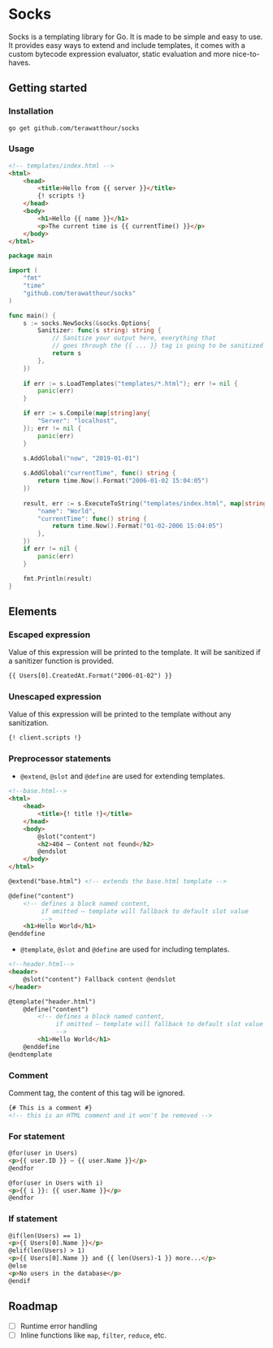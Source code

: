 # Socks

Socks is a templating library for Go. It is made to be simple
and easy to use. It provides easy ways to extend and include
templates, it comes with a custom bytecode expression evaluator, 
static evaluation and more nice-to-haves. 

## Getting started

### Installation
```bash
go get github.com/terawatthour/socks
```

### Usage
```html
<!-- templates/index.html -->
<html>
    <head>
        <title>Hello from {{ server }}</title>
        {! scripts !}
    </head>
    <body>
        <h1>Hello {{ name }}</h1>
        <p>The current time is {{ currentTime() }}</p>
    </body>
</html>
```

```go
package main

import (
    "fmt"
    "time"
    "github.com/terawatthour/socks"
)

func main() {
    s := socks.NewSocks(&socks.Options{
        Sanitizer: func(s string) string {
            // Sanitize your output here, everything that
            // goes through the {{ ... }} tag is going to be sanitized 
            return s
        },
    })
	
    if err := s.LoadTemplates("templates/*.html"); err != nil {
        panic(err)
    }

    if err := s.Compile(map[string]any{
        "Server": "localhost",
    }); err != nil {
        panic(err)
    }

    s.AddGlobal("now", "2019-01-01")
	
    s.AddGlobal("currentTime", func() string {
        return time.Now().Format("2006-01-02 15:04:05")
    })
	
    result, err := s.ExecuteToString("templates/index.html", map[string]any{
        "name": "World",
        "currentTime": func() string {
            return time.Now().Format("01-02-2006 15:04:05")
        },
    })
    if err != nil {
        panic(err)
    }

    fmt.Println(result)
}
```

## Elements

### Escaped expression
Value of this expression will be printed to the template.
It will be sanitized if a sanitizer function is provided.
```html
{{ Users[0].CreatedAt.Format("2006-01-02") }}
```

### Unescaped expression
Value of this expression will be printed to the template without any sanitization.
```html
{! client.scripts !}
```

### Preprocessor statements
- `@extend`, `@slot` and `@define` are used for extending templates.
```html
<!--base.html-->
<html>
    <head>
        <title>{! title !}</title>
    </head>
    <body>
        @slot("content")
        <h2>404 – Content not found</h2>
        @endslot
    </body>
</html>
```
```html
@extend("base.html") <!-- extends the base.html template -->

@define("content")
    <!-- defines a block named content, 
         if omitted – template will fallback to default slot value 
         -->
    <h1>Hello World</h1>
@enddefine
```
- `@template`, `@slot` and `@define` are used for including templates.
```html
<!--header.html-->
<header>
    @slot("content") Fallback content @endslot
</header>
```
```html
@template("header.html")
    @define("content")
        <!-- defines a block named content, 
             if omitted – template will fallback to default slot value 
             -->
        <h1>Hello World</h1>
    @enddefine
@endtemplate
```

### Comment
Comment tag, the content of this tag will be ignored.
```html
{# This is a comment #}
<!-- this is an HTML comment and it won't be removed -->
```

### For statement

```html
@for(user in Users)
<p>{{ user.ID }} – {{ user.Name }}</p>
@endfor

@for(user in Users with i)
<p>{{ i }}: {{ user.Name }}</p>
@endfor
```

### If statement
```html
@if(len(Users) == 1)
<p>{{ Users[0].Name }}</p>
@elif(len(Users) > 1)
<p>{{ Users[0].Name }} and {{ len(Users)-1 }} more...</p>
@else
<p>No users in the database</p>
@endif
```

## Roadmap
- [ ] Runtime error handling
- [ ] Inline functions like `map`, `filter`, `reduce`, etc.